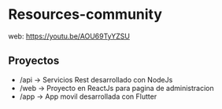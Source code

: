 # Resources-community

web: https://youtu.be/AOU69TyYZSU

## Proyectos

- /api -> Servicios Rest desarrollado con NodeJs
- /web -> Proyecto en ReactJs para pagina de administracion
- /app -> App movil desarrollada con Flutter